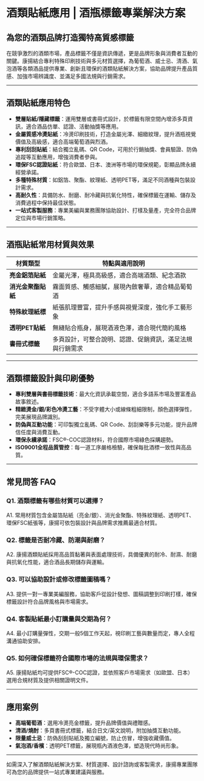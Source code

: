 # 酒類貼紙應用 | 酒瓶標籤專業解決方案

## 為您的酒類品牌打造獨特高質感標籤

在競爭激烈的酒類市場，產品標籤不僅是資訊傳遞，更是品牌形象與消費者互動的關鍵。康揚結合專利特殊印刷技術與多元材質選擇，為葡萄酒、威士忌、清酒、氣泡酒等各類酒品提供專業、創新且環保的酒類貼紙解決方案，協助品牌提升產品質感、加強市場辨識度、並滿足多國法規與行銷需求。

---

## 酒類貼紙應用特色

- **雙層貼紙/隱藏標籤**：運用雙層或書冊式設計，於標籤有限空間內增添多頁資訊，適合酒品仿單、認證、活動抽獎等應用。
- **金屬質感冷燙貼紙**：冷燙印刷技術，打造金屬光澤、細緻紋理，提升酒瓶視覺價值及高級感，適合高端葡萄酒與烈酒。
- **專利刮刮貼紙**：結合獨立亂碼、QR Code，可用於行銷抽獎、會員驗證、防偽追蹤等互動應用，增強消費者參與。
- **環保FSC認證貼紙**：符合歐盟、日本、澳洲等市場的環保規範，彰顯品牌永續經營承諾。
- **多種特殊材質**：如鋁箔、聚酯、紋理紙、透明PET等，滿足不同酒種與包裝設計需求。
- **高耐久性**：具備防水、耐磨、耐冷藏與抗氧化特性，確保標籤在運輸、儲存及消費過程中保持最佳狀態。
- **一站式客製服務**：專業美編與業務團隊協助設計、打樣及量產，完全符合品牌定位與市場行銷策略。

---

## 酒瓶貼紙常用材質與效果

| 材質類型               | 特點與適用說明                                         |
|------------------------|------------------------------------------------------|
| **亮金鋁箔貼紙**       | 金屬光澤，極具高級感，適合高端酒類、紀念酒款           |
| **消光金聚酯貼紙**     | 霧面質感、觸感細膩，展現內斂奢華，適合精品葡萄酒         |
| **特殊紋理紙標**       | 紙張肌理豐富，提升手感與視覺深度，強化手工藝形象         |
| **透明PET貼紙**        | 無縫貼合瓶身，展現酒液色澤，適合現代簡約風格             |
| **書冊式標籤**         | 多頁設計，可整合說明、認證、促銷資訊，滿足法規與行銷需求   |

---

## 酒類標籤設計與印刷優勢

- **專利雙層與書冊標籤技術**：最大化資訊承載空間，適合多語系市場及豐富產品故事敘述。
- **精緻燙金/銀/彩色冷燙工藝**：不受字體大小或線條粗細限制，顏色選擇彈性，完美展現品牌識別。
- **防偽與互動功能**：可印製獨立亂碼、QR Code、刮刮樂等多元功能，提升品牌信任度與消費互動。
- **環保永續承諾**：FSC®-COC認證材料，符合國際市場綠色採購趨勢。
- **ISO9001全程品質管控**：每一道工序嚴格檢驗，確保每批酒標一致性與高品質。

---

## 常見問答 FAQ

### Q1. 酒類標籤有哪些材質可以選擇？  
A1. 常用材質包含金屬箔貼紙（亮金/銀）、消光金聚酯、特殊紋理紙、透明PET、環保FSC紙張等，康揚可依包裝設計與品牌需求推薦最適合材質。

### Q2. 標籤是否耐冷藏、防潮與耐磨？  
A2. 康揚酒類貼紙採用高品質黏著與表面處理技術，具備優異的耐冷、耐濕、耐磨與抗氧化性能，適合酒品長期儲存與運輸。

### Q3. 可以協助設計或修改標籤圖稿嗎？  
A3. 提供一對一專業美編服務，協助客戶從設計發想、圖稿調整到印刷打樣，確保標籤設計符合品牌風格與市場需求。

### Q4. 客製貼紙最小訂購量與交期為何？  
A4. 最小訂購量彈性，交期一般5個工作天起，視印刷工藝與數量而定，專人全程溝通協助安排。

### Q5. 如何確保標籤符合國際市場的法規與環保需求？  
A5. 康揚貼紙均可提供FSC®-COC認證，並依照客戶市場需求（如歐盟、日本）選用合規材質及提供相關證明文件。

---

## 應用案例

- **高端葡萄酒**：選用冷燙亮金標籤，提升品牌價值與禮贈感。
- **清酒/燒酎**：多頁書冊式標籤，結合日文/英文說明，附加抽獎互動功能。
- **限量威士忌**：防偽刮刮貼紙及獨立編號，防止仿冒，增強收藏價值。
- **氣泡酒/香檳**：透明PET標籤，展現瓶內酒液色澤，塑造現代時尚形象。

---

如需深入了解酒類貼紙解決方案、材質選擇、設計諮詢或客製需求，康揚專業團隊可為您的品牌提供一站式專業建議與服務。